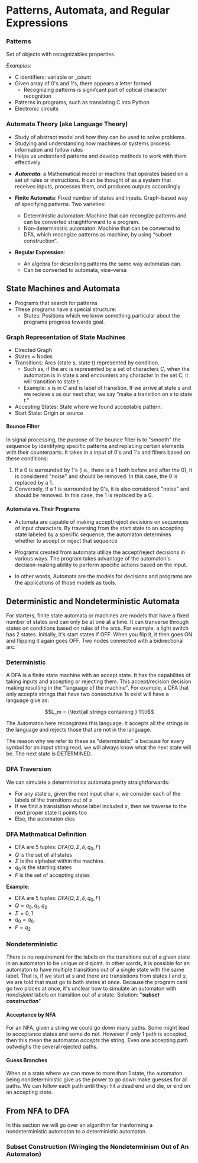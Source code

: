 # Patterns, Automata, and Regular Expressions

### Patterns
Set of objects with recognizables properties.

*Examples*: 
- C identifiers: variable or \_count
- Given array of 0's and 1's, there appears a letter formed
	* Recognizing patterns is signifcant part of optical character recognition
- Patterns in programs, such as translating C into Python
- Electronic circuits

### Automata Theory (aka Language Theory)
- Study of abstract model and how they can be used to solve problems.
- Studying and understanding how machines or systems process information and follow rules 
- Helps us understand patterns and develop methods to work with them effectively

* *__Automata__*: a Mathematical model or machine that operates based on a set of rules or instructions. It can be thought of as a system that receives inputs, processes them, and produces outputs accordingly

* **Finite Automata**: Fixed number of states and inputs. Graph-based way of specifying patterns. Two varieties:
	* Deterministic automaton: Machine that can recongize patterns and can be converted straightforward to a program.
	* Non-deterministic automaton: Machine that can be converted to DFA, which recongize patterns as machine, by using “subset construction”. 

* **Regular Expression**: 
	* An algebra for describing patterns the same way automatas can.
	* Can be converted to automata, vice-versa

## State Machines and Automata
- Programs that search for patterns
- These programs have a special structure:
	- States: Positions which we know something particular about the programs progress towards goal.

### Graph Representation of State Machines
- Directed Graph
- States = Nodes
- Transitions: Arcs (state s, state t) represented by condition. 
	- Such as, if the arc is represented by a set of characters $C$, when the automaton is in state s and encounters any character in the set C, it will transition to state t.
	- Example: $x$ is in $C$ and is label of transition. If we arrive at state $s$ and we recieve $x$ as our next char, we say “make a transition on $x$ to state $t$.”
- Accepting States: State where we found acceptable pattern.
- Start State: Origin or source

#### Bounce Filter
In signal processing, the purpose of the bounce filter is to "smooth" the sequence by identifying specific patterns and replacing certain elements with their counterparts. It takes in a input of 0's and 1's and filters based on these conditions:

1. If a 0 is surrounded by 1's (i.e., there is a 1 both before and after the 0), it is considered "noise" and should be removed. In this case, the 0 is replaced by a 1.
2. Conversely, if a 1 is surrounded by 0's, it is also considered "noise" and should be removed. In this case, the 1 is replaced by a 0.


#### Automata vs. Their Programs
- Automata are capable of making accept/reject decisions on sequences of input characters. By traversing from the start state to an accepting state labeled by a specific sequence, the automaton determines whether to accept or reject that sequence

- Programs created from automata utilize the accept/reject decisions in various ways. The program takes advantage of the automaton's decision-making ability to perform specific actions based on the input.

- In other words, Automata are the models for decisions and programs are the applications of those models as tools.


## Deterministic and Nondeterministic Automata
For starters, finite state automata or machines are models that have a fixed number of states and can only be at one at a time. It can tranverse through states on conditions based on rules of the arcs. For example, a light switch has 2 states. Initially, it's start states if OFF. When you flip it, it then goes ON and flipping it again goes OFF. Two nodes connected with a bidirectional arc.


### Deterministic
A DFA is a finite state machine with an accept state. It has the capabilites of taking inputs and accepting or rejecting them. This accept/recision decision making resulting in the "language of the machine". For example, a DFA that only accepts strings that have two consectutive 1s exist will have a language give as:

```math
L_m = {\text{all strings containing } 11}}
```

The Automaton here reconginzes this language. It accepts all the strings in the language and rejects those that are not in the language.

The reason why we refer to these as "deterministic" is because for every symbol for an input string read, we will always know what the next state will be. The next state is DETERMINED.

### DFA Traversion
We can simulate a deterministics automata pretty straightforwards:
- For any state $s$,  given the next input char $x$, we consider each of the labels of the transitions out of $s$
- If we find a transisition whose label included $x$, then we traverse to the next proper state it points too
- Else, the automaton dies

### DFA Mathmatical Definition

* DFA are 5 tuples: $DFA(Q, \Sigma, \delta, q_0, F)$
* $Q$ is the set of all states
* $\Sigma$ is the alphabet within the machine.
* $q_0$ is the starting states
* $F$ is the set of accepting states


**Example**:

* DFA are 5 tuples: $DFA(Q, \Sigma, \delta, q_0, F)$
* $Q = {q_0, q_1, q_2}$
* $\Sigma = {0,1}$
* $q_0 = q_0$ 
* $F = {q_2}$


### Nondeterministic

There is no requirement for the labels on the transitions out of a given state in an automaton to be unique or disjoint. In other words, it is possible for an automaton to have multiple transitions out of a single state with the same label. That is, if we start at $s$ and there are transistions from states $t$ and $u$, we are told that must go to both states at once. Because the program cant go two places at once, it's unclear how to simulate an automaton with *nondisjoint* labels on transition out of a state. Solution: "*__subset construction__*"


#### Acceptance by NFA

For an NFA, given a string we could go down many paths. Some might lead to acceptance states and some do not. However if only 1 path is accepted, then this mean the automaton *accepts* the string. Even one accepting path outweighs the several rejected paths.

#### Guess Branches

When at a state where we can move to more than 1 state, the automaton being nondeterministic give us the power to go down make guesses for all paths. We can follow each path until they: hit a dead end and die, or end on an accepting state. 

## From NFA to DFA
In this section we will go over an algorithm for tranforming a nondeterministic automaton to a deterministic automaton.

### Subset Construction (Wringing the Nondeterminism Out of An Automaton)











